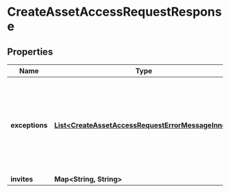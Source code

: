 

# CreateAssetAccessRequestResponse

## Properties

Name | Type | Description | Notes
------------ | ------------- | ------------- | -------------
**exceptions** | [**List&lt;CreateAssetAccessRequestErrorMessageInner&gt;**](CreateAssetAccessRequestErrorMessageInner.md) | A list of errors associated with the asset access requests. Will be returned if there is an error. |  [optional]
**invites** | **Map&lt;String, String&gt;** |  |  [optional]




